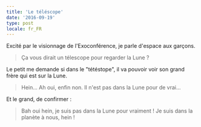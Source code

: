 ```yaml
---
title: 'Le téléscope'
date: '2016-09-19'
type: post
locale: fr_FR
---
```


Excité par le visionnage de l'Exoconférence, je parle d'espace aux garçons.

> Ça vous dirait un télescope pour regarder la Lune ?

<!-- more -->

Le petit me demande si dans le "tétéstope", il va pouvoir voir son grand frère qui est sur la Lune.

> Hein… Ah oui, enfin non. Il n'est pas dans la Lune pour de vrai…

Et le grand, de confirmer :

> Bah oui hein, je suis pas dans la Lune pour vraiment ! Je suis dans la planète à nous, hein !